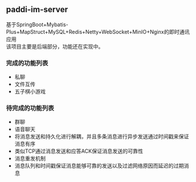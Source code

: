 ## paddi-im-server
基于SpringBoot+Mybatis-Plus+MapStruct+MySQL+Redis+Netty+WebSocket+MinIO+Nginx的即时通讯应用<br/>
该项目主要是后端部分，功能还在实现中。
### 完成的功能列表
- 私聊
- 文件互传
- 五子棋小游戏
### 待完成的功能列表
- 群聊
- 语音聊天
- 将消息发送和持久化进行解耦，并且多条消息进行异步发送通过时间戳来保证消息有序
- 类似TCP通过消息发送和应答ACK保证消息发送的可靠性
- 消息重发机制
- 消息队列和时间戳保证消息能够可靠的发送以及过滤网络原因而延迟的过期消息
